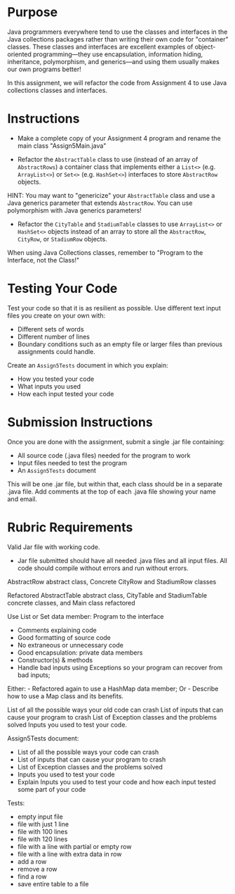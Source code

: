 
# Purpose

Java programmers everywhere tend to use the classes and interfaces in the Java collections packages rather than writing their own code for "container" classes. These classes and interfaces are excellent examples of object-oriented programming—they use encapsulation, information hiding, inheritance, polymorphism, and generics—and using them usually makes our own programs better!

In this assignment, we will refactor the code from Assignment 4 to use Java collections classes and interfaces.

# Instructions

* Make a complete copy of your Assignment 4 program and rename the main class "Assign5Main.java"

* Refactor the `AbstractTable` class to use (instead of an array of `AbstractRows`) a container class that implements either a `List<>` (e.g. `ArrayList<>`) or `Set<>` (e.g. `HashSet<>`) interfaces to store `AbstractRow` objects.

HINT: You may want to "genericize" your `AbstractTable` class and use a Java generics parameter that extends `AbstractRow`. You can use polymorphism with Java generics parameters!


* Refactor the `CityTable` and `StadiumTable` classes to use `ArrayList<>` or `HashSet<>` objects instead of an array to store all the `AbstractRow`, `CityRow`, or `StadiumRow` objects.

When using Java Collections classes, remember to "Program to the Interface, not the Class!"

# Testing Your Code

Test your code so that it is as resilient as possible. Use different text input files you create on your own with:

* Different sets of words
* Different number of lines
* Boundary conditions such as an empty file or larger files than previous assignments could handle.

Create an `Assign5Tests` document in which you explain:

* How you tested your code
* What inputs you used
* How each input tested your code

# Submission Instructions

Once you are done with the assignment, submit a single .jar file containing:

* All source code (.java files) needed for the program to work
* Input files needed to test the program
* An `Assign5Tests` document

This will be one .jar file, but within that, each class should be in a separate .java file. Add comments at the top of each .java file showing your name and email.

# Rubric Requirements

Valid Jar file with working code. 

* Jar file submitted should have all needed .java files and all input files. All code should compile without errors and run without errors.

AbstractRow abstract class, Concrete CityRow and StadiumRow classes

Refactored AbstractTable abstract class, CityTable and StadiumTable concrete classes, and Main class refactored

Use List or Set data member: Program to the interface

- Comments explaining code
- Good formatting of source code
- No extraneous or unnecessary code
- Good encapsulation: private data members
- Constructor(s) & methods
- Handle bad inputs using Exceptions so your program can recover from bad inputs;

Either: - Refactored again to use a HashMap data member; Or - Describe how to use a Map class and its benefits.

List of all the possible ways your old code can crash List of inputs that can cause your program to crash List of Exception classes and the problems solved Inputs you used to test your code.

Assign5Tests document:

- List of all the possible ways your code can crash
- List of inputs that can cause your program to crash
- List of Exception classes and the problems solved
- Inputs you used to test your code
- Explain Inputs you used to test your code and how each input tested some part of your code

Tests:
- empty input file 
- file with just 1 line 
- file with 100 lines 
- file with 120 lines 
- file with a line with partial or empty row 
- file with a line with extra data in row 
- add a row 
- remove a row 
- find a row 
- save entire table to a file
